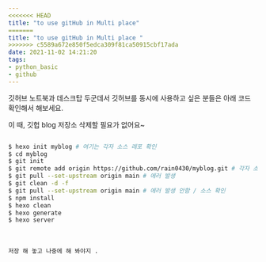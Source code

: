 ```yaml
---
<<<<<<< HEAD
title: "to use gitHub in Multi place" 
=======
title: "to use gitHub in Multi place " 
>>>>>>> c5589a672e850f5edca309f81ca50915cbf17ada
date: 2021-11-02 14:21:20
tags: 
- python_basic
- github
---
```




깃허브 노트북과 데스크탑 두군데서 
깃허브를 동시에 사용하고 싶은 분들은 
아래 코드 확인해서 해보세요.

이 때, 깃헙 blog 저장소 삭제할 필요가 없어요~


``` bash

$ hexo init myblog # 여기는 각자 소스 레포 확인
$ cd myblog
$ git init 
$ git remote add origin https://github.com/rain0430/myblog.git # 각자 소스 레포 주소
$ git pull --set-upstream origin main # 에러 발생
$ git clean -d -f
$ git pull --set-upstream origin main # 에러 발생 안함 / 소스 확인
$ npm install 
$ hexo clean
$ hexo generate
$ hexo server 
```

<br>



    저장 해 놓고 나중에 해 봐야지 .